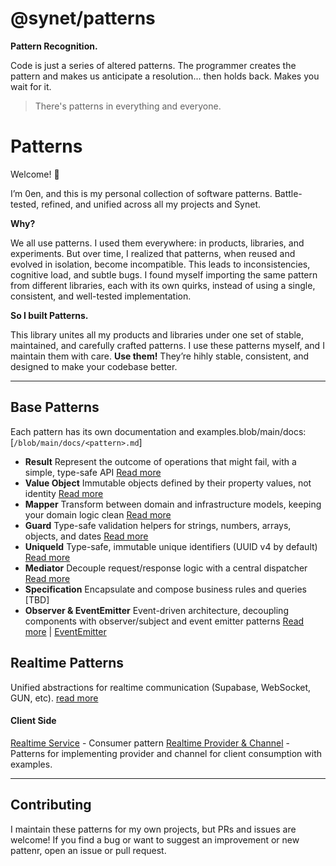 # @synet/patterns

**Pattern Recognition.**

Code is just a series of altered patterns.
The programmer creates the pattern and makes us anticipate a resolution...
then holds back.
Makes you wait for it.

> There's patterns in everything and everyone.

# Patterns

Welcome! 👋

I’m 0en, and this is my personal collection of software patterns. Battle-tested, refined, and unified across all my projects and Synet.

**Why?**

We all use patterns. I used them everywhere: in products, libraries, and experiments. But over time, I realized that patterns, when reused and evolved in isolation, become incompatible. This leads to inconsistencies, cognitive load, and subtle bugs. I found myself importing the same pattern from different libraries, each with its own quirks, instead of using a single, consistent, and well-tested implementation.

**So I built Patterns.**

This library unites all my products and libraries under one set of stable, maintained, and carefully crafted patterns.
I use these patterns myself, and I maintain them with care.
**Use them!** They’re hihly stable, consistent, and designed to make your codebase better.

---

## Base Patterns

Each pattern has its own documentation and examples.blob/main/docs: [`/blob/main/docs/<pattern>.md`]

- **Result** Represent the outcome of operations that might fail, with a simple, type-safe API [Read more](https://github.com/anton-ecom/patterns/blob/main/docs/result.md)
- **Value Object** Immutable objects defined by their property values, not identity [Read more](https://github.com/anton-ecom/patterns/blob/main/docs/value-object.md)
- **Mapper** Transform between domain and infrastructure models, keeping your domain logic clean [Read more](https://github.com/anton-ecom/patterns/blob/main/docs/mapper.md)
- **Guard** Type-safe validation helpers for strings, numbers, arrays, objects, and dates [Read more](https://github.com/anton-ecom/patterns/blob/main/docs/guard.md)
- **UniqueId** Type-safe, immutable unique identifiers (UUID v4 by default) [Read more](https://github.com/anton-ecom/patterns/blob/main/docs/unique-id.md)
- **Mediator** Decouple request/response logic with a central dispatcher [Read more](https://github.com/anton-ecom/patterns/blob/main/docs/mediator.md)
- **Specification** Encapsulate and compose business rules and queries [TBD]
- **Observer & EventEmitter** Event-driven architecture, decoupling components with observer/subject and event emitter patterns  [Read more](https://github.com/anton-ecom/patterns/blob/main/docs/observer.md) | [EventEmitter](https://github.com/anton-ecom/patterns/blob/main/docs/event-emitter.md)

## Realtime Patterns

Unified abstractions for realtime communication (Supabase, WebSocket, GUN, etc). [read more](https://github.com/anton-ecom/patterns/blob/main/docs/realtime/realtime.md)

#### Client Side

[Realtime Service](https://github.com/anton-ecom/patterns/blob/main/docs/realtime/realtime-service.md) - Consumer pattern [Realtime Provider &amp; Channel](https://github.com/anton-ecom/patterns/blob/main/docs/realtime/realtime-provider-channel.md) - Patterns for implementing provider and channel for client consumption with examples.

---

## Contributing

I maintain these patterns for my own projects, but PRs and issues are welcome!
If you find a bug or want to suggest an improvement or new pattenr, open an issue or pull request.

